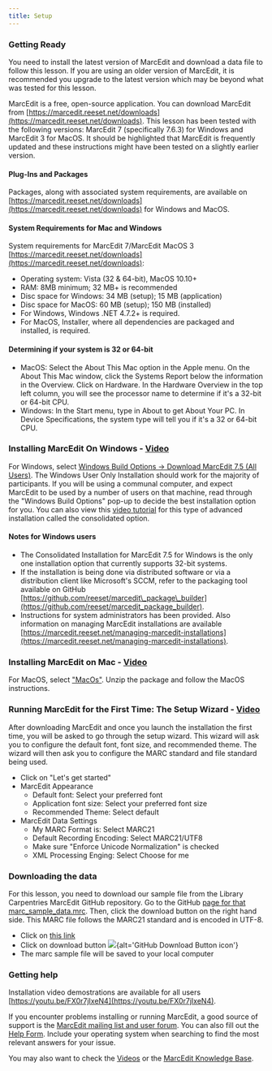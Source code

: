 ```yaml
---
title: Setup
---
```


### Getting Ready

You need to install the latest version of MarcEdit and download a data file to follow this lesson. If you are using an older version of MarcEdit, it is recommended you upgrade to the latest version which may be beyond what was tested for this lesson.

MarcEdit is a free, open-source application. You can download MarcEdit from
[https://marcedit.reeset.net/downloads](https://marcedit.reeset.net/downloads).
This lesson has been tested with the following versions: MarcEdit 7 (specifically 7.6.3) for Windows and MarcEdit 3 for MacOS. It should be highlighted that MarcEdit is frequently updated and these instructions might have been tested on a slightly earlier version. 

#### Plug-Ins and Packages

Packages, along with associated system requirements, are available on [https://marcedit.reeset.net/downloads](https://marcedit.reeset.net/downloads) for Windows and MacOS.

#### System Requirements for Mac and Windows

System requirements for MarcEdit 7/MarcEdit MacOS 3 [https://marcedit.reeset.net/downloads](https://marcedit.reeset.net/downloads):

- Operating system: Vista (32 \& 64-bit), MacOS 10.10+
- RAM: 8MB minimum; 32 MB+ is recommended
- Disc space for Windows: 34 MB (setup); 15 MB (application)
- Disc space for MacOS: 60 MB (setup); 150 MB (installed)
- For Windows, Windows .NET 4.7.2+ is required.
- For MacOS, Installer, where all dependencies are packaged and installed, is required.

#### Determining if your system is 32 or 64-bit

- MacOS: Select the About This Mac option in the Apple menu. On the About This Mac window, click the Systems Report below the information in the Overview. Click on Hardware. In the Hardware Overview in the top left column, you will see the processor name to determine if it's a 32-bit or 64-bit CPU.
- Windows: In the Start menu, type in About to get About Your PC. In Device Specifications, the system type will tell you if it's a 32 or 64-bit CPU.

### Installing MarcEdit On Windows - [Video](https://www.youtube.com/watch?v=FX0r7jIxeN4)

For Windows, select [Windows Build Options -> Download MarcEdit 7.5 (All Users)](https://marcedit.reeset.net/software/marcedit75/MarcEdit_7_5_User_Install.exe). The Windows User Only Installation should work for the majority of participants. If you will be using a communal computer, and expect MarcEdit to be used by a number of users on that machine, read through the "Windows Build Options" pop-up to decide the best installation option for you. You can also view this [video tutorial](https://youtu.be/7wYo7VoOwMI) for this type of advanced installation called the consolidated option.

#### Notes for Windows users

- The Consolidated Installation for MarcEdit 7.5 for Windows is the only one installation option that currently supports 32-bit systems.
- If the installation is being done via distributed software or via a distribution client like Microsoft's SCCM, refer to the packaging tool available on GitHub [https://github.com/reeset/marcedit\_package\_builder](https://github.com/reeset/marcedit_package_builder).
- Instructions for system administrators has been provided. Also information on managing MarcEdit installations are available [https://marcedit.reeset.net/managing-marcedit-installations](https://marcedit.reeset.net/managing-marcedit-installations).


### Installing MarcEdit on Mac - [Video](https://www.youtube.com/watch?v=m8TQsNhpw8I)

For MacOS, select ["MacOs"](https://marcedit.reeset.net/software/marcedit75/MarcEdit3_5.pkg.zip). Unzip the package and follow the MacOS instructions.

### Running MarcEdit for the First Time: The Setup Wizard - [Video](https://www.youtube.com/watch?v=iHEimALeojU)

After downloading MarcEdit and once you launch the installation the first time, you will be asked to go through the setup wizard. This wizard will ask you to configure the default font, font size, and recommended theme. The wizard will then ask you to configure the MARC standard and file standard being used.

- Click on "Let's get started"
- MarcEdit Appearance
  - Default font: Select your preferred font
  - Application font size: Select your preferred font size
  - Recommended Theme: Select default
- MarcEdit Data Settings
  - My MARC Format is: Select MARC21
  - Default Recording Encoding: Select MARC21/UTF8
  - Make sure "Enforce Unicode Normalization" is checked
  - XML Processing Enging: Select Choose for me

### Downloading the data

For this lesson, you need to download our sample file from the Library Carpentries MarcEdit GitHub repository. Go to the GitHub [page for that marc\_sample\_data.mrc](https://github.com/LibraryCarpentry/lc-marcedit/blob/main/episodes/data/marc_sample_data.mrc). Then, click the download button on the right hand side. This MARC file follows the MARC21 standard and is encoded in UTF-8.

-  Click on [this link](https://github.com/LibraryCarpentry/lc-marcedit/blob/main/episodes/data/marc_sample_data.mrc)
-  Click on download button ![](fig/topLevelFeatures_downloadButton.png){alt='GitHub Download Button icon'}
-  The marc sample file will be saved to your local computer

### Getting help

Installation video demostrations are available for all users [https://youtu.be/FX0r7jIxeN4](https://youtu.be/FX0r7jIxeN4).

If you encounter problems installing or running MarcEdit, a good source of support is the [MarcEdit mailing list and user forum](https://listserv.gmu.edu/cgi-bin/wa?A0=marcedit-l). You can also fill out the [Help Form](https://marcedit.reeset.net/contact-me).
Include your operating system when searching to find the most relevant answers for your issue.

You may also want to check the [Videos](https://www.youtube.com/playlist?list=PLrHRsJ91nVFScJLS91SWR5awtFfpewMWg) or the [MarcEdit Knowledge Base](https://marcedit.reeset.net/archives/category/knowledge_base).


